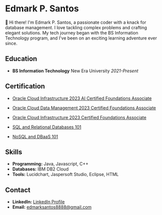 # Edmark P. Santos

👋 Hi there! I'm Edmark P. Santos, a passionate coder with a knack for database management. I love tackling complex problems and crafting elegant solutions. My tech journey began with the BS Information Technology program, and I've been on an exciting learning adventure ever since.

## Education

- **BS Information Technology**
  New Era University
  *2021-Present*

## Certification

- [Oracle Cloud Infrastructure 2023 AI Certified Foundations Associate](https://catalog-education.oracle.com/pls/certview/sharebadge?id=7E255620020D6306EE4D776109FCCC7B8C44D1635E808A7DE51FD2F1477AB206)
- [Oracle Cloud Data Management 2023 Certified Foundations Associate](https://catalog-education.oracle.com/pls/certview/sharebadge?id=1C3A6F64D162A1328719AB1C19C52F431B51B54EDA2FFC212041357571A15BC5&fbclid=IwAR2XcFBYX5WFWC6QEGnTJljNLppUEy93gh7NnQjA1vqlJGIXSwBggomHvIQ
)
- [Oracle Cloud Infrastructure 2023 Certified Foundations Associate](https://catalog-education.oracle.com/pls/certview/sharebadge?id=E99B7F76F8B256364BE3A7F7A5F69C057FBA533E3E18E997D83F536E7AFB050E
)
- [SQL and Relational Databases 101](
https://courses.cognitiveclass.ai/certificates/eba858f12ff54d0e944c6c38c143dc56)

- [NoSQL and DBaaS 101](
https://courses.cognitiveclass.ai/certificates/c2a86a2741cd4295972bd924ee0c91d4)

## Skills

- **Programming:** Java, Javascript, C++
- **Databases:** IBM DB2 Cloud
- **Tools:** Lucidchart, Jaspersoft Studio, Eclipse, HTML

## Contact

- **LinkedIn:** [LinkedIn Profile](https://www.linkedin.com/in/edmark-p-santos-9312822a5/)
- **Email:** edmarksantos8888@gmail.com
